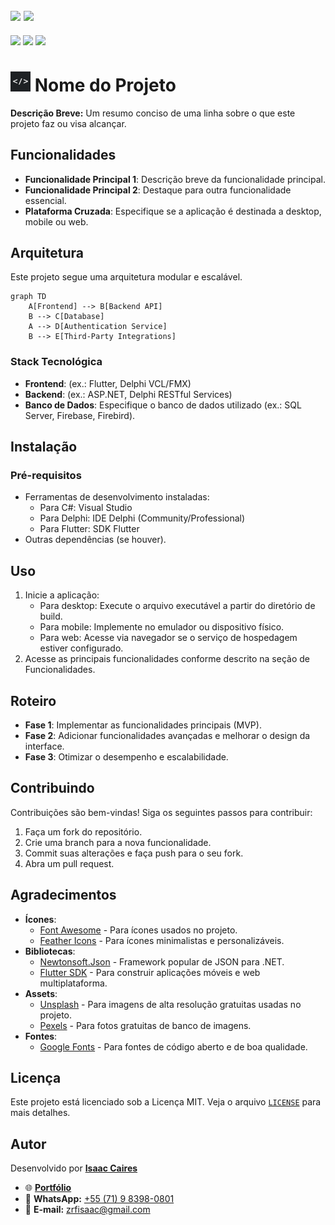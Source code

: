 [![](https://img.shields.io/badge/english--4169E1?style=for-the-badge)](README.en.md)
[![](https://img.shields.io/badge/-português-F9C22B?style=for-the-badge)](README.pt.md)
---
[![](https://img.shields.io/badge/version-1.0.0-007EC6?style=flat-square)](#)
[![](https://img.shields.io/badge/android-apk-6DAF00?style=flat-square)](#)
[![](https://img.shields.io/badge/windows-exe-6DAF00?style=flat-square)](#)

# <img src="favicon.png" alt="Logo" width="32" height="32"> Nome do Projeto

**Descrição Breve:** Um resumo conciso de uma linha sobre o que este projeto faz ou visa alcançar.

## Funcionalidades

- **Funcionalidade Principal 1**: Descrição breve da funcionalidade principal.
- **Funcionalidade Principal 2**: Destaque para outra funcionalidade essencial.
- **Plataforma Cruzada**: Especifique se a aplicação é destinada a desktop, mobile ou web.

## Arquitetura

Este projeto segue uma arquitetura modular e escalável.

```mermaid
graph TD
    A[Frontend] --> B[Backend API]
    B --> C[Database]
    A --> D[Authentication Service]
    B --> E[Third-Party Integrations]
```

### Stack Tecnológica

- **Frontend**: (ex.: Flutter, Delphi VCL/FMX)
- **Backend**: (ex.: ASP.NET, Delphi RESTful Services)
- **Banco de Dados**: Especifique o banco de dados utilizado (ex.: SQL Server, Firebase, Firebird).

## Instalação

### Pré-requisitos

- Ferramentas de desenvolvimento instaladas:
  - Para C#: Visual Studio
  - Para Delphi: IDE Delphi (Community/Professional)
  - Para Flutter: SDK Flutter
- Outras dependências (se houver).

## Uso

1. Inicie a aplicação:
   - Para desktop: Execute o arquivo executável a partir do diretório de build.
   - Para mobile: Implemente no emulador ou dispositivo físico.
   - Para web: Acesse via navegador se o serviço de hospedagem estiver configurado.
2. Acesse as principais funcionalidades conforme descrito na seção de Funcionalidades.

## Roteiro

- **Fase 1**: Implementar as funcionalidades principais (MVP).
- **Fase 2**: Adicionar funcionalidades avançadas e melhorar o design da interface.
- **Fase 3**: Otimizar o desempenho e escalabilidade.

## Contribuindo

Contribuições são bem-vindas! Siga os seguintes passos para contribuir:

1. Faça um fork do repositório.
2. Crie uma branch para a nova funcionalidade.
3. Commit suas alterações e faça push para o seu fork.
4. Abra um pull request.

## Agradecimentos

- **Ícones**:  
  - [Font Awesome](https://fontawesome.com) - Para ícones usados no projeto.
  - [Feather Icons](https://feathericons.com) - Para ícones minimalistas e personalizáveis.
- **Bibliotecas**:  
  - [Newtonsoft.Json](https://www.newtonsoft.com/json) - Framework popular de JSON para .NET.
  - [Flutter SDK](https://flutter.dev) - Para construir aplicações móveis e web multiplataforma.
- **Assets**:  
  - [Unsplash](https://unsplash.com) - Para imagens de alta resolução gratuitas usadas no projeto.
  - [Pexels](https://www.pexels.com) - Para fotos gratuitas de banco de imagens.
- **Fontes**:  
  - [Google Fonts](https://fonts.google.com) - Para fontes de código aberto e de boa qualidade.

## Licença

Este projeto está licenciado sob a Licença MIT. Veja o arquivo [`LICENSE`](LICENSE) para mais detalhes.

## Autor

Desenvolvido por **[Isaac Caires](https://zrfisaac.github.io)**
- 🌐 **[Portfólio](https://zrfisaac.github.io)**
- 📱 **WhatsApp:** [+55 (71) 9 8398-0801](https://wa.me/message/HIUVCFWYE3EXG1)  
- 📧 **E-mail:** [zrfisaac@gmail.com](mailto:zrfisaac@gmail.com)  
